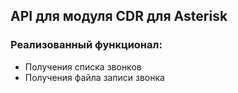 <h2>API для модуля CDR для Asterisk</h2>
<h3>Реализованный функционал:</h3>
<ul>
	<li>Получения списка звонков</li>
	<li>Получения файла записи звонка</li>
</ul>